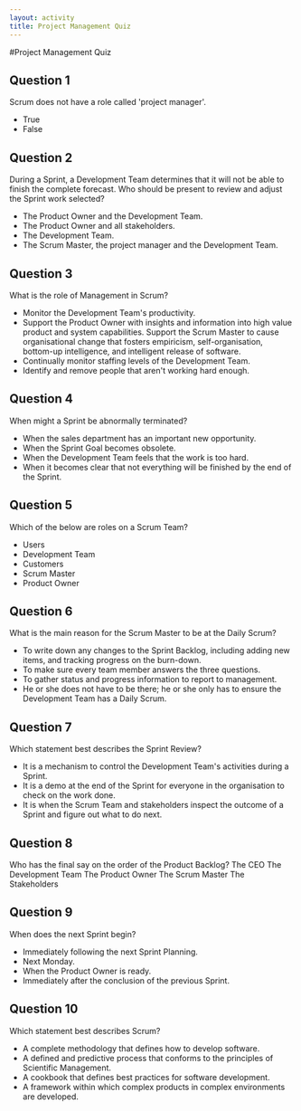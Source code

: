 ```yaml
---
layout: activity
title: Project Management Quiz
---
```


#Project Management Quiz

## Question 1
Scrum does not have a role called 'project manager'.
- True
- False

## Question 2
During a Sprint, a Development Team determines that it will not be able to finish the complete forecast. Who should be present to review and adjust the Sprint work selected?
- The Product Owner and the Development Team.
- The Product Owner and all stakeholders.
- The Development Team.
- The Scrum Master, the project manager and the Development Team.

## Question 3
What is the role of Management in Scrum?
- Monitor the Development Team's productivity.
- Support the Product Owner with insights and information into high value product and system capabilities. Support the Scrum Master to cause organisational change that fosters empiricism, self-organisation, bottom-up intelligence, and intelligent release of software.
- Continually monitor staffing levels of the Development Team.
- Identify and remove people that aren't working hard enough.

## Question 4
When might a Sprint be abnormally terminated?
- When the sales department has an important new opportunity.
- When the Sprint Goal becomes obsolete.
- When the Development Team feels that the work is too hard.
- When it becomes clear that not everything will be finished by the end of the Sprint.

## Question 5
Which of the below are roles on a Scrum Team?
- Users
- Development Team
- Customers
- Scrum Master
- Product Owner

## Question 6
What is the main reason for the Scrum Master to be at the Daily Scrum?
- To write down any changes to the Sprint Backlog, including adding new items, and tracking progress on the burn-down.
- To make sure every team member answers the three questions.
- To gather status and progress information to report to management.
- He or she does not have to be there; he or she only has to ensure the Development Team has a Daily Scrum.

## Question 7
Which statement best describes the Sprint Review?
- It is a mechanism to control the Development Team's activities during a Sprint.
- It is a demo at the end of the Sprint for everyone in the organisation to check on the work done.
- It is when the Scrum Team and stakeholders inspect the outcome of a Sprint and figure out what to do next.

## Question 8
Who has the final say on the order of the Product Backlog?
	The CEO
	The Development Team
	The Product Owner
	The Scrum Master
	The Stakeholders
 
## Question 9
When does the next Sprint begin?
- Immediately following the next Sprint Planning.
- Next Monday.
- When the Product Owner is ready.
- Immediately after the conclusion of the previous Sprint.

## Question 10
Which statement best describes Scrum?
- A complete methodology that defines how to develop software.
- A defined and predictive process that conforms to the principles of Scientific Management.
- A cookbook that defines best practices for software development.
- A framework within which complex products in complex environments are developed.


